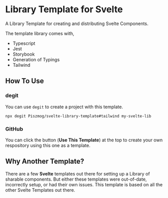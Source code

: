 # Library Template for Svelte

A Library Template for creating and distributing Svelte Components.

The template library comes with,

* Typescript
* Jest
* Storybook
* Generation of Typings
* Tailwind

## How To Use
### degit

You can use `degit` to create a project with this template.

```shell
npx degit Piszmog/svelte-library-template#tailwind my-svelte-lib
```

### GitHub

You can click the button (__Use This Template__) at the top to create your own respository using this one as a template.

## Why Another Template?

There are a few __Svelte__ templates out there for setting up a Library of sharable components. But either these templates were out-of-date, incorrectly setup, or had their own issues. This template is based on all the other Svelte Templates out there.
